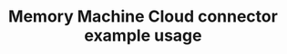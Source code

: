 ---
title: Memory Machine Cloud connector example usage
weight: 1
variants: +flyte -serverless -byoc -selfmanaged
layout: py_example
example_file: /external/unionai-examples/v1/flyte-integrations/flyte-connectors/mmcloud_connector/mmcloud_connector/mmcloud_connector_example_usage.py
---